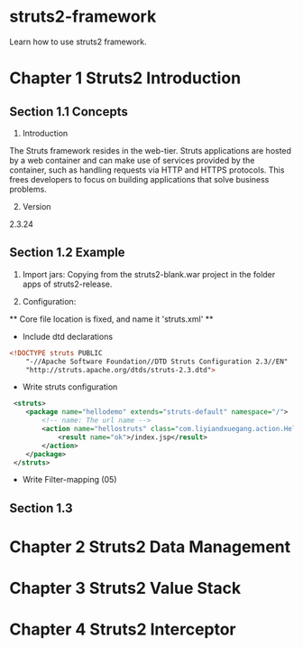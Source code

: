 # struts2-framework

Learn how to use struts2 framework. 

# Chapter 1 Struts2 Introduction

## Section 1.1 Concepts

1. Introduction

The Struts framework resides in the web-tier. 
Struts applications are hosted by a web container and can make use of services provided by the container, such as handling requests via HTTP and HTTPS protocols. 
This frees developers to focus on building applications that solve business problems.

2. Version 

2.3.24

## Section 1.2 Example

1. Import jars: Copying from the struts2-blank.war project in the folder apps of struts2-release.

2. Configuration: 

** Core file location is fixed, and name it 'struts.xml' **

- Include dtd declarations 

```xml
<!DOCTYPE struts PUBLIC
	"-//Apache Software Foundation//DTD Struts Configuration 2.3//EN"
	"http://struts.apache.org/dtds/struts-2.3.dtd">
```

- Write struts configuration

```xml
 <struts>
 	<package name="hellodemo" extends="struts-default" namespace="/">
 		<!-- name: The url name -->
 		<action name="hellostruts" class="com.liyiandxuegang.action.HelloAction">
 			<result name="ok">/index.jsp</result>
 		</action>
 	</package>
 </struts>
```

- Write Filter-mapping (05)



## Section 1.3 

# Chapter 2 Struts2 Data Management

# Chapter 3 Struts2 Value Stack 

# Chapter 4 Struts2 Interceptor 